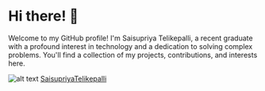 # Hi there! 👋

Welcome to my GitHub profile! I'm Saisupriya Telikepalli, a recent graduate with a profound interest in technology and a dedication to solving complex problems. You'll find a collection of my projects, contributions, and interests here.

![alt text](https://commons.wikimedia.org/wiki/File:LinkedIn_logo_initials.png "Logo Title Text 1") [SaisupriyaTelikepalli](https://www.linkedin.com/in/supriyatelikepalli/)







